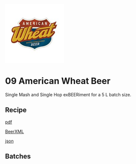 ![logo](./09_American_Wheat_Beer.jpeg)

# 09 American Wheat Beer

Single Mash and Single Hop exBEERiment for a 5 L batch size.

## Recipe

[pdf](./09_American_Wheat_Beer.pdf)

[BeerXML](./09_American_Wheat_Beer.xml)

[json](./09_American_Wheat_Beer.json)

## Batches
